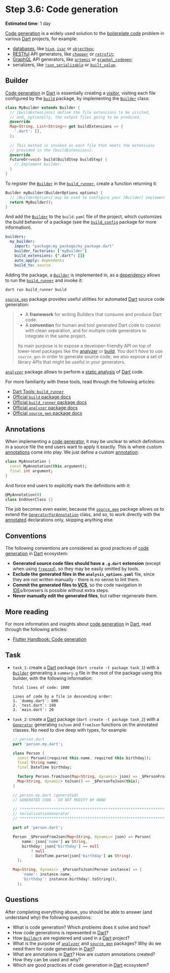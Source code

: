 Step 3.6: Code generation
=========================

**Estimated time**: 1 day

[Code generation][10] is a widely used solution to the [boilerplate code][11] problem in various [Dart] projects, for example:
- [databases][12], like [`hive`], [`isar`] or [`objectbox`];
- [RESTful] API generators, like [`chopper`] or [`retrofit`];
- [GraphQL] API generators, like [`artemis`] or [`graphql_codegen`];
- serializers, like [`json_serializable`] or [`built_value`].




## Builder

[Code generation][10] in [Dart] is essentially creating a [visitor][21], visiting each file configured by the [`build`] package, by implementing the [`Builder`] class:
```dart
class MyBuilder extends Builder {
  // [buildExtensions] define the file extensions to be visited, 
  // and, optionally, the output files going to be produced. 
  @override
  Map<String, List<String>> get buildExtensions => {
    '.dart': [],
  };
  
  // This method is invoked on each file that meets the extensions 
  // provided in the [buildExtensions].
  @override
  FutureOr<void> build(BuildStep buildStep) {
    // Implement builder.
  }
}
```

To register the [`Builder`] in the [`build_runner`], create a function returning it:
```dart
Builder myBuilder(BuilderOptions options) {
  // [BuilderOptions] may be used to configure your [Builder] implementation.
  return MyBuilder();
}
```
And add the [`Builder`] to the `build.yaml` file of the project, which customizes the build behavior of a package (see the [`build_config`] package for more information).
```yaml
builders:
  my_builder:
    import: "package:my_package/my_package.dart"
    builder_factories: ["myBuilder"]
    build_extensions: {".dart": []}
    auto_apply: dependents
    build_to: source
```

Adding the package, a [`Builder`] is implemented in, as a [dependency][22] allows to run the [`build_runner`] and invoke it:
```bash
dart run build_runner build
```

[`source_gen`] package provides useful utilities for automated [Dart] source code generation:
> - A **framework** for writing Builders that consume and produce Dart code.
> - A **convention** for human and tool generated Dart code to coexist with clean separation, and for multiple code generators to integrate in the same project.
>
> Its main purpose is to expose a developer-friendly API on top of lower-level packages like the [analyzer][`analyzer`] or [build][`build`]. You don't _have_ to use `source_gen` in order to generate source code; we also expose a set of library APIs that might be useful in your generators.

[`analyzer`] package allows to perform a [static analysis][23] of [Dart] code.

For more familiarity with these tools, read through the following articles:
- [Dart Tools: `build_runner`][24]
- [Official `build` package docs][`build`]
- [Official `build_runner` package docs][`build_runner`]
- [Official `analyzer` package docs][`analyzer`]
- [Official `source_gen` package docs][`source_gen`]




## Annotations

When implementing a [code generator][10], it may be unclear to which definitions in a source file the end users want to apply it exactly. This is where custom [annotations][31] come into play. We just define a custom [annotation][31]:
```dart
class MyAnnotation {
  const MyAnnotation(this.argument);
  final int argument;
}
```
And force end users to explicitly mark the definitions with it:
```dart
@MyAnnotation(0)
class EndUserClass {}
```

The job becomes even easier, because the [`source_gen`] package allows us to extend the [`GeneratorForAnnotation`] class, and so, to work directly with the [annotated][31] declarations only, skipping anything else.




## Conventions

The following conventions are considered as good practices of [code generation][10] in [Dart] ecosystem:
- **Generated source code files should have a `.g.dart` extension** (except when using [`freezed`]), so they may be easily omitted by tools.
- **Exclude the generated files in the `analysis_options.yaml`** file, since they are not written manually - there is no sense to lint them.
- **Commit the generated files to [VCS]**, so the code navigation in [IDE]s/browsers is possible without extra steps.
- **Never manually edit the generated files**, but rather regenerate them.




## More reading

For more information and insights about [code generation][10] in [Dart], read through the following articles:
- [Flutter Handbook: Code generation][41]




## Task

- `task_1`: create a [Dart] package (`dart create -t package task_1`) with a [`Builder`] generating a `summary.g` file in the root of the package using this builder, with the following information:
  ```
  Total lines of code: 1000

  Lines of code by a file in descending order:
  1. `dummy.dart`: 800
  2. `test.dart`: 180
  3. `main.dart`: 20
  ```

- `task_2`: create a [Dart] package (`dart create -t package task_2`) with a [`Generator`] generating `toJson` and `fromJson` functions on the annotated classes. No need to dive deep with types, for example:
  ```dart
  // person.dart
  part 'person.my.dart';

  class Person {
    const Person({required this.name, required this.birthday});
    final String name;
    final DateTime birthday;

    factory Person.fromJson(Map<String, dynamic> json) => _$PersonFromJson(json);
    Map<String, dynamic> toJson() => _$PersonToJson(this);
  }
  ```
  ```dart
  // person.my.dart (generated)
  // GENERATED CODE - DO NOT MODIFY BY HAND

  // **************************************************************************
  // SerializationGenerator
  // **************************************************************************

  part of 'person.dart';

  Person _$PersonFromJson(Map<String, dynamic> json) => Person(
      name: json['name'] as String,
      birthday: json['birthday'] == null
          ? null
          : DateTime.parse(json['birthday'] as String),
    );

  Map<String, dynamic> _$PersonToJson(Person instance) => {
      'name': instance.name,
      'birthday': instance.birthday?.toString(),
    };
  ```




## Questions

After completing everything above, you should be able to answer (and understand why) the following questions:
- What is code generation? Which problems does it solve and how?
- How code generations is represented in [Dart]?
- How [`Builder`]s are registered and used in a [Dart] project?
- What is the purpose of [`analyzer`] and [`source_gen`] packages? Why do we need them for code generation in [Dart]?
- What are annotations in [Dart]? How are custom annotations created? How they can be used and why?
- Which are good practices of code generation in [Dart] ecosystem?




[`analyzer`]: https://pub.dev/documentation/analyzer
[`artemis`]: https://pub.dev/packages/artemis
[`build`]: https://pub.dev/documentation/build
[`build_config`]: https://pub.dev/documentation/build_config
[`build_runner`]: https://pub.dev/documentation/build_runner
[`Builder`]: https://pub.dev/documentation/build/latest/build/Builder-class.html
[`built_value`]: https://pub.dev/documentation/built_value
[`chopper`]: https://pub.dev/documentation/chopper
[`freezed`]: https://pub.dev/documentation/freezed
[`Generator`]: https://pub.dev/documentation/source_gen/latest/source_gen/Generator-class.html
[`GeneratorForAnnotation`]: https://pub.dev/documentation/source_gen/latest/source_gen/GeneratorForAnnotation-class.html
[`graphql_codegen`]: https://pub.dev/documentation/graphql_codegen
[`hive`]: https://pub.dev/documentation/hive
[`isar`]: https://pub.dev/documentation/isar
[`json_serializable`]: https://pub.dev/documentation/json_serializable
[`objectbox`]: https://pub.dev/documentation/objectbox
[`retrofit`]: https://pub.dev/documentation/retrofit
[`source_gen`]: https://pub.dev/documentation/source_gen
[Dart]: https://dart.dev
[GraphQL]: https://graphql.com
[IDE]: https://en.wikipedia.org/wiki/Integrated_development_environment
[RESTful]: https://en.wikipedia.org/wiki/Representational_state_transfer
[VCS]: https://en.wikipedia.org/wiki/Version_control

[10]: https://en.wikipedia.org/wiki/Automatic_programming
[11]: https://en.wikipedia.org/wiki/Boilerplate_code
[12]: https://en.wikipedia.org/wiki/Database
[21]: https://en.wikipedia.org/wiki/Visitor_pattern
[22]: https://dart.dev/tools/pub/dependencies
[23]: https://en.wikipedia.org/wiki/Static_program_analysis
[24]: https://dart.dev/tools/build_runner
[31]: https://dart.dev/language/metadata
[41]: https://infinum.com/handbook/flutter/basics/code-generation
